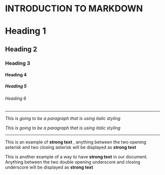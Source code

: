 # INTRODUCTION TO MARKDOWN

<!--HEADING-->
# Heading 1

## Heading 2

### Heading 3

#### Heading 4

##### Heading 5

###### Heading 6

----

<!--Italics-->

_This is going to be a paragraph that is using italic styling_

*This is going to be a paragraph that is using italic styling*

----

<!--Strong-->

This is an example of **strong text** , anything between the two opening asterisk and two closing asterisk will be displayed as **strong text**

This is another example of a way to have __strong text__ in our document. Anything between the two double opening underscore and closing underscore will be displayed as __strong text__
